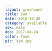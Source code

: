 ```yaml
---
layout: greyhound
title: Sam
date: 2018-10-30
category: available
sex: male
dob: 2017-04-24
color: fawn
pic: sam.jpg
---
```



